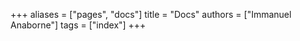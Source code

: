 +++
aliases = ["pages", "docs"]
title = "Docs"
authors = ["Immanuel Anaborne"]
tags = ["index"]
+++
